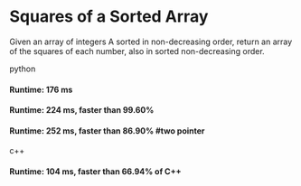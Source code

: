 # Squares of a Sorted Array

Given an array of integers A sorted in non-decreasing order, return an array of the squares of each number, also in sorted non-decreasing order.

python

#### Runtime: 176 ms
#### Runtime: 224 ms, faster than 99.60%
#### Runtime: 252 ms, faster than 86.90%           #two pointer


c++

#### Runtime: 104 ms, faster than 66.94% of C++
